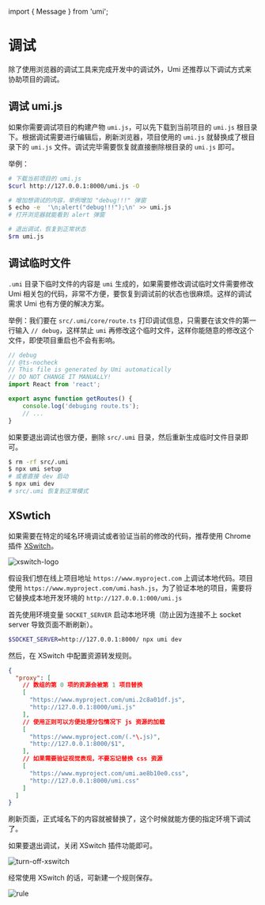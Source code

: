 import { Message } from 'umi';

# 调试

除了使用浏览器的调试工具来完成开发中的调试外，Umi 还推荐以下调试方式来协助项目的调试。

## 调试 umi.js

如果你需要调试项目的构建产物 `umi.js`，可以先下载到当前项目的 `umi.js` 根目录下。根据调试需要进行编辑后，刷新浏览器，项目使用的 `umi.js` 就替换成了根目录下的 `umi.js` 文件。调试完毕需要恢复就直接删除根目录的 `umi.js` 即可。

举例：
```bash
# 下载当前项目的 umi.js
$curl http://127.0.0.1:8000/umi.js -O

# 增加想调试的内容，举例增加 "debug!!!" 弹窗
$ echo -e  '\n;alert("debug!!!");\n' >> umi.js
# 打开浏览器就能看到 alert 弹窗

# 退出调试，恢复到正常状态
$rm umi.js
```

## 调试临时文件

`.umi` 目录下临时文件的内容是 `umi` 生成的，如果需要修改调试临时文件需要修改 Umi 相关包的代码，非常不方便，要恢复到调试前的状态也很麻烦。这样的调试需求 Umi 也有方便的解决方案。

举例：我们要在 `src/.umi/core/route.ts` 打印调试信息，只需要在该文件的第一行输入 `// debug`，这样禁止 `umi` 再修改这个临时文件，这样你能随意的修改这个文件，即使项目重启也不会有影响。

```ts
// debug
// @ts-nocheck
// This file is generated by Umi automatically
// DO NOT CHANGE IT MANUALLY!
import React from 'react';

export async function getRoutes() {
    console.log('debuging route.ts');
    // ...
}
```
如果要退出调试也很方便，删除 `src/.umi` 目录，然后重新生成临时文件目录即可。

```bash
$ rm -rf src/.umi
$ npx umi setup
# 或者直接 dev 启动
$ npx umi dev
# src/.umi 恢复到正常模式
```

## XSwtich

如果需要在特定的域名环境调试或者验证当前的修改的代码，推荐使用 Chrome 插件 [XSwitch](https://chrome.google.com/webstore/detail/xswitch/idkjhjggpffolpidfkikidcokdkdaogg)。


![xswitch-logo](https://gw.alipayobjects.com/mdn/rms_ffea06/afts/img/A*fp9yRINN6aMAAAAAAAAAAAAAARQnAQ)


假设我们想在线上项目地址 `https://www.myproject.com` 上调试本地代码。项目使用 `https://www.myproject.com/umi.hash.js`，为了验证本地的项目，需要将它替换成本地开发环境的 `http://127.0.0.1:000/umi.js`

首先使用环境变量 `SOCKET_SERVER` 启动本地环境（防止因为连接不上 socket server 导致页面不断刷新）。
```bash
$SOCKET_SERVER=http://127.0.0.1:8000/ npx umi dev
```

然后，在 XSwitch 中配置资源转发规则。
```json
{
  "proxy": [
    // 数组的第 0 项的资源会被第 1 项目替换
    [
      "https://www.myproject.com/umi.2c8a01df.js",
      "http://127.0.0.1:8000/umi.js"
    ],
    // 使用正则可以方便处理分包情况下 js 资源的加载
    [
      "https://www.myproject.com/(.*\.js)",
      "http://127.0.0.1:8000/$1",
    ],
    // 如果需要验证视觉表现，不要忘记替换 css 资源
    [
      "https://www.myproject.com/umi.ae8b10e0.css",
      "http://127.0.0.1:8000/umi.css"
    ]
  ]
}
```

刷新页面，正式域名下的内容就被替换了，这个时候就能方便的指定环境下调试了。

如果要退出调试，关闭 XSwitch 插件功能即可。

![turn-off-xswitch](https://gw.alipayobjects.com/mdn/rms_ffea06/afts/img/A*qXbNQJvz8-QAAAAAAAAAAAAAARQnAQ)

<Message type='success' emoji="💡">
经常使用 XSwitch 的话，可新建一个规则保存。
</Message>

![rule](https://gw.alipayobjects.com/mdn/rms_ffea06/afts/img/A*oWfiT6R0SJkAAAAAAAAAAAAAARQnAQ)
